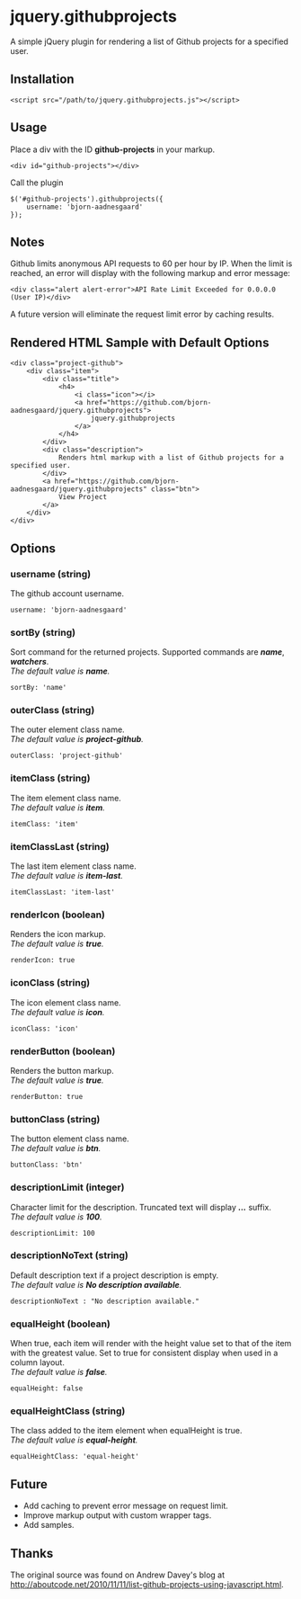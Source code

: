﻿# jquery.githubprojects

A simple jQuery plugin for rendering a list of Github projects for a specified user.

## Installation

	<script src="/path/to/jquery.githubprojects.js"></script>

## Usage

Place a div with the ID __github-projects__ in your markup.

	<div id="github-projects"></div>

Call the plugin

	$('#github-projects').githubprojects({
		username: 'bjorn-aadnesgaard'
	});
## Notes

Github limits anonymous API requests to 60 per hour by IP. When the limit is reached, an error will display with the following markup and error message:

	<div class="alert alert-error">API Rate Limit Exceeded for 0.0.0.0 (User IP)</div>

A future version will eliminate the request limit error by caching results.

## Rendered HTML Sample with Default Options

	<div class="project-github">
		<div class="item">
			<div class="title">
				<h4>
					<i class="icon"></i>
					<a href="https://github.com/bjorn-aadnesgaard/jquery.githubprojects">
						jquery.githubprojects
					</a>
				</h4>
			</div>
			<div class="description">
				Renders html markup with a list of Github projects for a specified user.
			</div>
			<a href="https://github.com/bjorn-aadnesgaard/jquery.githubprojects" class="btn">
				View Project
			</a>
		</div>
	</div>

## Options

### username (string)

The github account username.

	username: 'bjorn-aadnesgaard'

### sortBy (string)

Sort command for the returned projects. Supported commands are ___name___, ___watchers___.  
_The default value is **name**._

	sortBy: 'name'

### outerClass (string)

The outer element class name.  
_The default value is **project-github**._

	outerClass: 'project-github'

### itemClass (string)

The item element class name.  
_The default value is **item**._

	itemClass: 'item'

### itemClassLast (string)

The last item element class name.  
_The default value is **item-last**._

	itemClassLast: 'item-last'

### renderIcon (boolean)

Renders the icon markup.  
_The default value is **true**._

	renderIcon: true

### iconClass (string)

The icon element class name.  
_The default value is **icon**._

	iconClass: 'icon'

### renderButton (boolean)

Renders the button markup.  
_The default value is **true**._

	renderButton: true

### buttonClass (string)

The button element class name.  
_The default value is **btn**._

	buttonClass: 'btn'

### descriptionLimit (integer)

Character limit for the description. Truncated text will display ___...___ suffix.  
_The default value is **100**._
	
	descriptionLimit: 100

### descriptionNoText (string)

Default description text if a project description is empty.   
_The default value is **No description available**._
	
	descriptionNoText : "No description available."

### equalHeight (boolean)

When true, each item will render with the height value set to that of the item with the greatest value. Set to true for consistent display when used in a column layout.  
_The default value is **false**._
	
	equalHeight: false

### equalHeightClass (string)

The class added to the item element when equalHeight is true.  
_The default value is **equal-height**._

	equalHeightClass: 'equal-height'

## Future

+ Add caching to prevent error message on request limit.
+ Improve markup output with custom wrapper tags.
+ Add samples.

## Thanks

The original source was found on Andrew Davey's blog at http://aboutcode.net/2010/11/11/list-github-projects-using-javascript.html.